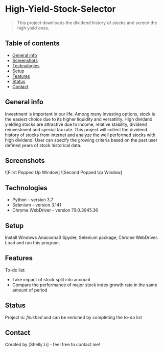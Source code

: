 # High-Yield-Stock-Selector
> This project downloads the dividend history of stocks and screen the high yield ones. 

## Table of contents
* [General info](#general-info)
* [Screenshots](#screenshots)
* [Technologies](#technologies)
* [Setup](#setup)
* [Features](#features)
* [Status](#status)
* [Contact](#contact)

## General info
Investment is important in our life. Among many investing options, stock is the easiest choice due to its higher liquidity and versatility. High dividand yielding stocks are attractive due to income, relative stability, dividend reinvestment and special tax rate. This project will collect the dividend history of stocks from internet and analyze the well performed stocks with high dividend. User can specify the growing criteria based on the past user defined years of stock historical data.

## Screenshots
![First Popped Up Window]
![Second Popped Up Window]

## Technologies
* Python - version 3.7
* Selenium - version 3.141
* Chrome WebDriver - version 79.0.3945.36

## Setup
Install Windows Anacodna3 Spyder, Selenium package, Chrome WebDriver. Load and run this program.

## Features
To-do list:
* Take impact of stock split into account
* Compare the performance of major stock index growth rate in the same amount of period

## Status
Project is:  _finished_ and can be enriched by completing the to-do list

## Contact
Created by [Shelly Li] - feel free to contact me!
